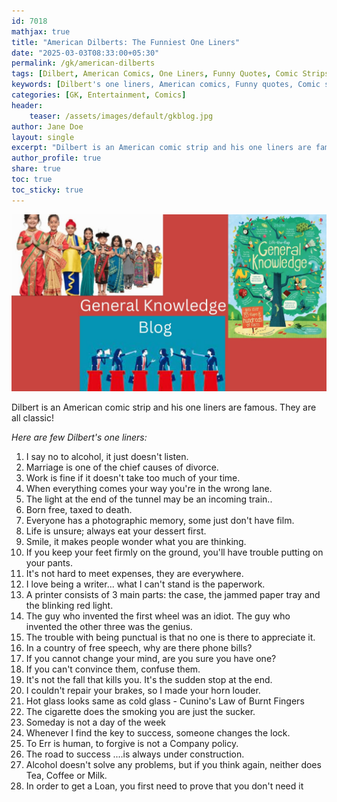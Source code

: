 ```yaml
---        
id: 7018
mathjax: true        
title: "American Dilberts: The Funniest One Liners"
date: "2025-03-03T08:33:00+05:30"
permalink: /gk/american-dilberts
tags: [Dilbert, American Comics, One Liners, Funny Quotes, Comic Strips]
keywords: [Dilbert's one liners, American comics, Funny quotes, Comic strips, Dilbert's sayings]
categories: [GK, Entertainment, Comics]
header:
    teaser: /assets/images/default/gkblog.jpg    
author: Jane Doe
layout: single
excerpt: "Dilbert is an American comic strip and his one liners are famous. They are all classic! Here are a few of his one liners which are funny and make sense."
author_profile: true
share: true
toc: true
toc_sticky: true
--- 
```


![](/assets/images/default/gkblog.jpg)

Dilbert is an American comic strip and his one liners are famous. They are all classic!

*Here are few Dilbert's one liners:*

1. I say no to alcohol, it just doesn't listen. 
2. Marriage is one of the chief causes of divorce.
3. Work is fine if it doesn't take too much of your time. 
4. When everything comes your way you're in the wrong lane. 
5. The light at the end of the tunnel may be an incoming train..
6. Born free, taxed to death. 
7. Everyone has a photographic memory, some just don't have film.
8. Life is unsure; always eat your dessert first. 
9. Smile, it makes people wonder what you are thinking. 
10. If you keep your feet firmly on the ground, you'll have trouble putting on your pants. 
11. It's not hard to meet expenses, they are everywhere.
12. I love being a writer... what I can't stand is the paperwork. 
13. A printer consists of 3 main parts: the case, the jammed paper tray and the blinking red light.
14. The guy who invented the first wheel was an idiot. The guy who invented the other three was the genius.
15. The trouble with being punctual is that no one is there to appreciate it.
16. In a country of free speech, why are there phone bills? 
17. If you cannot change your mind, are you sure you have one? 
18. If you can't convince them, confuse them. 
19. It's not the fall that kills you. It's the sudden stop at the end. 
20. I couldn't repair your brakes, so I made your horn louder. 
21. Hot glass looks same as cold glass - Cunino's Law of Burnt Fingers
22. The cigarette does the smoking you are just the sucker. 
23. Someday is not a day of the week
24. Whenever I find the key to success, someone changes the lock.
25. To Err is human, to forgive is not a Company policy.
26. The road to success ....is always under construction. 
27. Alcohol doesn't solve any problems, but if you think again, neither does Tea, Coffee or Milk. 
28. In order to get a Loan, you first need to prove that you don't need it